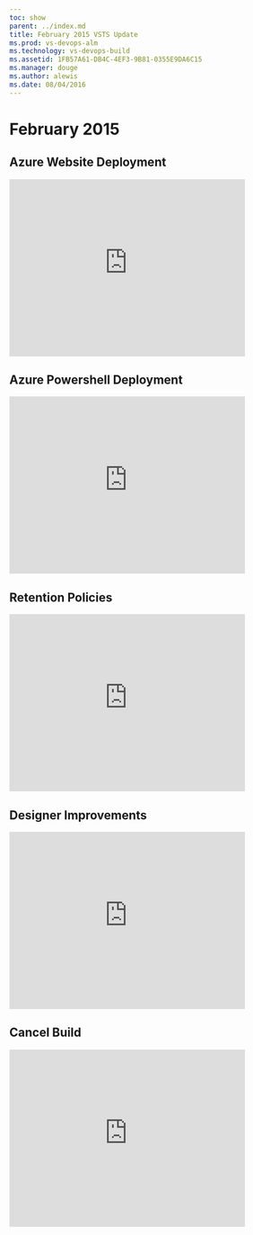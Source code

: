 ```yaml
---
toc: show
parent: ../index.md
title: February 2015 VSTS Update
ms.prod: vs-devops-alm
ms.technology: vs-devops-build
ms.assetid: 1FB57A61-DB4C-4EF3-9B81-0355E9DA6C15
ms.manager: douge
ms.author: alewis
ms.date: 08/04/2016
---
```


# February 2015

## Azure Website Deployment

<iframe width="420" height="315" src="https://www.youtube.com/embed/aLprCE3uRHs" frameborder="0" allowfullscreen="true"></iframe>

## Azure Powershell Deployment

<iframe width="420" height="315" src="https://www.youtube.com/embed/uRI94SJ_XoE" frameborder="0" allowfullscreen="true"></iframe>

## Retention Policies

<iframe width="420" height="315" src="https://www.youtube.com/embed/XNB-0KJqaSw" frameborder="0" allowfullscreen="true"></iframe>
			
## Designer Improvements

<iframe width="420" height="315" src="https://www.youtube.com/embed/tT7IcT6YgRs" frameborder="0" allowfullscreen="true"></iframe>
			
## Cancel Build

<iframe width="420" height="315" src="https://www.youtube.com/embed/c8NtztXWG6U" frameborder="0" allowfullscreen="true"></iframe>